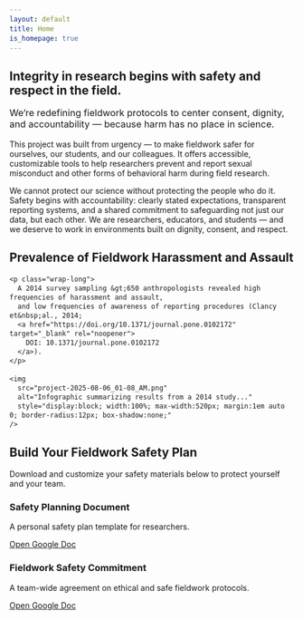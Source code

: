 ```yaml
---
layout: default
title: Home
is_homepage: true
---
```


<section class="main-section">
  <h2>Integrity in research begins with safety and respect in the field.</h2>
  <h3 style="margin-top: 0.5em; font-weight: normal;">
    We’re redefining fieldwork protocols to center consent, dignity, and accountability — because harm has no place in science.
  </h3>
  <p>
    This project was built from urgency — to make fieldwork safer for ourselves, our students, and our colleagues. It offers accessible, customizable tools to help researchers prevent and report sexual misconduct and other forms of behavioral harm during field research.
  </p>
  <p>
    We cannot protect our science without protecting the people who do it. Safety begins with accountability: clearly stated expectations, transparent reporting systems, and a shared commitment to safeguarding not just our data, but each other. We are researchers, educators, and students — and we deserve to work in environments built on dignity, consent, and respect.
  </p>
</section>

<section class="main-section">
  <div class="docs-container prevalence">
    <h2>Prevalence of Fieldwork Harassment and Assault</h2>

    <p class="wrap-long">
      A 2014 survey sampling &gt;650 anthropologists revealed high frequencies of harassment and assault,
      and low frequencies of awareness of reporting procedures (Clancy et&nbsp;al., 2014;
      <a href="https://doi.org/10.1371/journal.pone.0102172" target="_blank" rel="noopener">
        DOI: 10.1371/journal.pone.0102172
      </a>).
    </p>

    <img
      src="project-2025-08-06_01-08_AM.png"
      alt="Infographic summarizing results from a 2014 study..."
      style="display:block; width:100%; max-width:520px; margin:1em auto 0; border-radius:12px; box-shadow:none;"
    />
  </div>
</section>

<section class="main-section">
  <div class="docs-container safety-plan">
    <h2>Build Your Fieldwork Safety Plan</h2>
    <p>Download and customize your safety materials below to protect yourself and your team.</p>
    <div class="doc-links">
      <div class="doc-card">
        <h3>Safety Planning Document</h3>
        <p>A personal safety plan template for researchers.</p>
        <a href="https://docs.google.com/document/d/1OkEMW4VhpsccA_VZTTEvgBBq5vs0mCOEDg9Xk6f34Ss/edit?usp=sharing" target="_blank">Open Google Doc</a>
      </div>
      <div class="doc-card">
        <h3>Fieldwork Safety Commitment</h3>
        <p>A team-wide agreement on ethical and safe fieldwork protocols.</p>
        <a href="https://docs.google.com/document/d/18SmymYAFKUz_drbDhcsx8NWaiNG6-SQflWPj0OaZ76c/edit?usp=sharing" target="_blank">Open Google Doc</a>
      </div>
    </div>
  </div>
</section>
